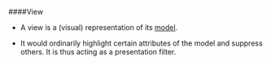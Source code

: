 ####View

* A view is a (visual) representation of its <a class="x-grid-item"  href='/slidedeck/#1. Overview/2 Core-Concepts/6. Model' target="_blank">model</a>.

* It would ordinarily highlight certain attributes of the model and suppress others. It is thus acting as a presentation filter.

